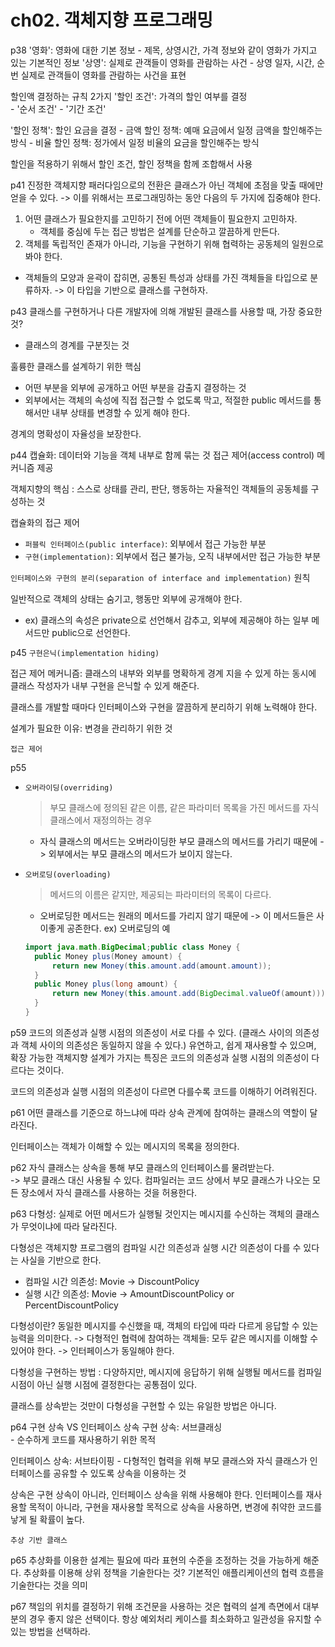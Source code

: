 # ch02. 객체지향 프로그래밍
p38
'영화': 영화에 대한 기본 정보
    - 제목, 상영시간, 가격 정보와 같이 영화가 가지고 있는 기본적인 정보
'상영': 실제로 관객들이 영화를 관람하는 사건
    - 상영 일자, 시간, 순번  실제로 관객들이 영화를 관람하는 사건을 표현
    
할인액 결정하는 규칙 2가지
'할인 조건': 가격의 할인 여부를 결정  
    - '순서 조건'
    - '기간 조건'
    
'할인 정책': 할인 요금을 결정
    - 금액 할인 정책: 예매 요금에서 일정 금액을 할인해주는 방식
    - 비율 할인 정책: 정가에서 일정 비율의 요금을 할인해주는 방식
    
할인을 적용하기 위해서 할인 조건, 할인 정책을 함께 조합해서 사용

p41
진정한 객체지향 패러다임으로의 전환은 클래스가 아닌 객체에 초점을 맞출 때에만 얻을 수 있다.
-> 이를 위해서는 프로그래밍하는 동안 다음의 두 가지에 집중해야 한다.
1. 어떤 클래스가 필요한지를 고민하기 전에 어떤 객체들이 필요한지 고민하자.
    - 객체를 중심에 두는 접근 방법은 설계를 단순하고 깔끔하게 만든다.
2. 객체를 독립적인 존재가 아니라, 기능을 구현하기 위해 협력하는 공동체의 일원으로 봐야 한다.
- 객체들의 모양과 윤곽이 잡히면, 공통된 특성과 상태를 가진 객체들을 타입으로 분류하자.
-> 이 타입을 기반으로 클래스를 구현하자.

p43
클래스를 구현하거나 다른 개발자에 의해 개발된 클래스를 사용할 때, 가장 중요한 것?
- 클래스의 경계를 구분짓는 것

훌륭한 클래스를 설계하기 위한 핵심
- 어떤 부분을 외부에 공개하고 어떤 부분을 감출지 결정하는 것
- 외부에서는 객체의 속성에 직접 접근할 수 없도록 막고,
적절한 public 메서드를 통해서만 내부 상태를 변경할 수 있게 해야 한다.

경계의 명확성이 자율성을 보장한다.

p44
캡슐화: 데이터와 기능을 객체 내부로 함께 묶는 것
접근 제어(access control) 메커니즘 제공

객체지향의 핵심
: 스스로 상태를 관리, 판단, 행동하는 자율적인 객체들의 공동체를 구성하는 것

캡슐화의 접근 제어
- `퍼블릭 인터페이스(public interface)`: 외부에서 접근 가능한 부분
- `구현(implementation)`: 외부에서 접근 불가능, 오직 내부에서만 접근 가능한 부분


`인터페이스와 구현의 분리(separation of interface and implementation)` 원칙

일반적으로 객체의 상태는 숨기고, 행동만 외부에 공개해야 한다. 
- ex) 클래스의 속성은 private으로 선언해서 감추고, 외부에 제공해야 하는 일부 메서드만 public으로 선언한다.
   
p45
`구현은닉(implementation hiding)`

접근 제어 메커니즘: 클래스의 내부와 외부를 명확하게 경계 지을 수 있게 하는 동시에
클래스 작성자가 내부 구현을 은닉할 수 있게 해준다.

클래스를 개발할 때마다 인터페이스와 구현을 깔끔하게 분리하기 위해 노력해야 한다.

설계가 필요한 이유: 변경을 관리하기 위한 것

`접근 제어`

p55
- `오버라이딩(overriding)`
    > 부모 클래스에 정의된 같은 이름, 같은 파라미터 목록을 가진 메서드를 자식 클래스에서 재정의하는 경우
    - 자식 클래스의 메서드는 오버라이딩한 부모 클래스의 메서드를 가리기 때문에 
    -> 외부에서는 부모 클래스의 메서드가 보이지 않는다. 
                        
- `오버로딩(overloading)`
    > 메서드의 이름은 같지만, 제공되는 파라미터의 목록이 다르다.
    - 오버로딩한 메서드는 원래의 메서드를 가리지 않기 때문에 
    -> 이 메서드들은 사이좋게 공존한다.
    ex) 오버로딩의 예
    ```java
    import java.math.BigDecimal;public class Money {
      public Money plus(Money amount) {
          return new Money(this.amount.add(amount.amount));
      } 
      public Money plus(long amount) {
          return new Money(this.amount.add(BigDecimal.valueOf(amount)));
      }
    }
    ```
p59
코드의 의존성과 실행 시점의 의존성이 서로 다를 수 있다.
(클래스 사이의 의존성과 객체 사이의 의존성은 동일하지 않을 수 있다.)
유연하고, 쉽게 재사용할 수 있으며, 확장 가능한 객체지향 설계가 가지는 특징은
코드의 의존성과 실행 시점의 의존성이 다르다는 것이다.

코드의 의존성과 실행 시점의 의존성이 다르면 다를수록 코드를 이해하기 어려워진다.

p61
어떤 클래스를 기준으로 하느냐에 따라 상속 관계에 참여하는 클래스의 역할이 달라진다.

인터페이스는 객체가 이해할 수 있는 메시지의 목록을 정의한다.

p62
자식 클래스는 상속을 통해 부모 클래스의 인터페이스를 물려받는다.                                                     
    -> 부모 클래스 대신 사용될 수 있다.
컴파일러는 코드 상에서 부모 클래스가 나오는 모든 장소에서 자식 클래스를 사용하는 것을 허용한다.

p63
다형성: 실제로 어떤 메서드가 실행될 것인지는 메시지를 수신하는 객체의 클래스가 무엇이냐에 따라 달라진다.

다형성은 객체지향 프로그램의 컴파일 시간 의존성과 실행 시간 의존성이 다를 수 있다는 사실을 기반으로 한다.

- 컴파일 시간 의존성: Movie -> DiscountPolicy
- 실행 시간 의존성: Movie -> AmountDiscountPolicy or PercentDiscountPolicy

다형성이란? 동일한 메시지를 수신했을 때, 객체의 타입에 따라 다르게 응답할 수 있는 능력을 의미한다.
-> 다형적인 협력에 참여하는 객체들: 모두 같은 메시지를 이해할 수 있어야 한다.
-> 인터페이스가 동일해야 한다.

다형성을 구현하는 방법
 : 다양하지만, 메시지에 응답하기 위해 실행될 메서드를 컴파일 시점이 아닌 실행 시점에 결정한다는 공통점이 있다.

클래스를 상속받는 것만이 다형성을 구현할 수 있는 유일한 방법은 아니다.


p64
구현 상속 VS 인터페이스 상속
구현 상속: 서브클래싱    
    - 순수하게 코드를 재사용하기 위한 목적
    
인터페이스 상속: 서브타이핑
    - 다형적인 협력을 위해 부모 클래스와 자식 클래스가 인터페이스를 공유할 수 있도록 상속을 이용하는 것
    
상속은 구현 상속이 아니라, 인터페이스 상속을 위해 사용해야 한다.
인터페이스를 재사용할 목적이 아니라, 구현을 재사용할 목적으로 상속을 사용하면,
변경에 취약한 코드를 낳게 될 확률이 높다.

`추상 기반 클래스`

p65
추상화를 이용한 설계는 필요에 따라 표현의 수준을 조정하는 것을 가능하게 해준다.
추상화를 이용해 상위 정책을 기술한다는 것?
기본적인 애플리케이션의 협력 흐름을 기술한다는 것을 의미

p67
책임의 위치를 결정하기 위해 조건문을 사용하는 것은 협력의 설계 측면에서 대부분의 경우 좋지 않은 선택이다. 
항상 예외처리 케이스를 최소화하고 일관성을 유지할 수 있는 방법을 선택하라. 




